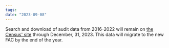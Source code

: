 ```yaml
---
tags: 
date: "2023-09-08"
---
```

Search and download of audit data from 2016-2022 will remain on [the Census' site](https://facdissem.census.gov/Main.aspx) through December, 31, 2023. This data will migrate to the new FAC by the end of the year.
